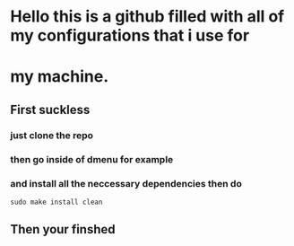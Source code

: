 # Hello this is a github filled with all of my configurations that i use for
# my machine. 

## First suckless

### just clone the repo 

### then go inside of dmenu for example 

### and install all the neccessary dependencies then do 

```
sudo make install clean 
```

## Then your finshed
